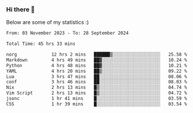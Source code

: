 ### Hi there 👋
Below are some of my statistics :)

<!--START_SECTION:waka-->

```txt
From: 03 November 2023 - To: 28 September 2024

Total Time: 45 hrs 33 mins

norg             12 hrs 2 mins   ██████▒░░░░░░░░░░░░░░░░░░   25.58 %
Markdown         4 hrs 49 mins   ██▓░░░░░░░░░░░░░░░░░░░░░░   10.24 %
Python           4 hrs 48 mins   ██▓░░░░░░░░░░░░░░░░░░░░░░   10.21 %
YAML             4 hrs 20 mins   ██▒░░░░░░░░░░░░░░░░░░░░░░   09.22 %
Lua              3 hrs 47 mins   ██░░░░░░░░░░░░░░░░░░░░░░░   08.06 %
conf             3 hrs 46 mins   ██░░░░░░░░░░░░░░░░░░░░░░░   08.03 %
Nix              2 hrs 13 mins   █▒░░░░░░░░░░░░░░░░░░░░░░░   04.74 %
Vim Script       2 hrs 13 mins   █▒░░░░░░░░░░░░░░░░░░░░░░░   04.72 %
jsonc            1 hr 41 mins    █░░░░░░░░░░░░░░░░░░░░░░░░   03.59 %
CSS              1 hr 39 mins    █░░░░░░░░░░░░░░░░░░░░░░░░   03.54 %
```

<!--END_SECTION:waka-->

<!--
**KlapenHz/KlapenHz** is a ✨ _special_ ✨ repository because its `README.md` (this file) appears on your GitHub profile.

Here are some ideas to get you started:

- 🔭 I’m currently working on ...
- 🌱 I’m currently learning ...
- 👯 I’m looking to collaborate on ...
- 🤔 I’m looking for help with ...
- 💬 Ask me about ...
- 📫 How to reach me: ...
- 😄 Pronouns: ...
- ⚡ Fun fact: ...
-->
